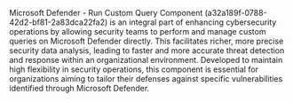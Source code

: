 Microsoft Defender - Run Custom Query Component (a32a189f-0788-42d2-bf81-2a83dca22fa2) is an integral part of enhancing cybersecurity operations by allowing security teams to perform and manage custom queries on Microsoft Defender directly. This facilitates richer, more precise security data analysis, leading to faster and more accurate threat detection and response within an organizational environment. Developed to maintain high flexibility in security operations, this component is essential for organizations aiming to tailor their defenses against specific vulnerabilities identified through Microsoft Defender.
